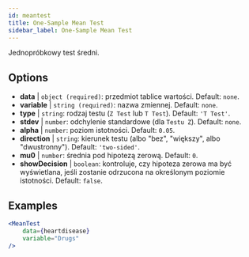 ```yaml
---
id: meantest
title: One-Sample Mean Test
sidebar_label: One-Sample Mean Test
---
```


Jednopróbkowy test średni.

## Options

* __data__ | `object (required)`: przedmiot tablice wartości. Default: `none`.
* __variable__ | `string (required)`: nazwa zmiennej. Default: `none`.
* __type__ | `string`: rodzaj testu (`Z Test` lub `T Test`). Default: `'T Test'`.
* __stdev__ | `number`: odchylenie standardowe (dla `Testu Z`). Default: `none`.
* __alpha__ | `number`: poziom istotności. Default: `0.05`.
* __direction__ | `string`: kierunek testu (albo "bez", "większy", albo "dwustronny"). Default: `'two-sided'`.
* __mu0__ | `number`: średnia pod hipotezą zerową. Default: `0`.
* __showDecision__ | `boolean`: kontroluje, czy hipoteza zerowa ma być wyświetlana, jeśli zostanie odrzucona na określonym poziomie istotności. Default: `false`.


## Examples

```jsx live
<MeanTest
    data={heartdisease} 
    variable="Drugs"
/>
```

